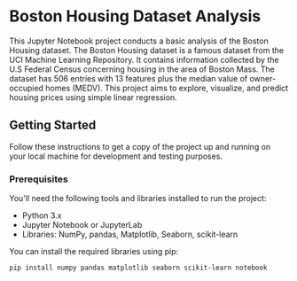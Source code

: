 # Boston Housing Dataset Analysis

This Jupyter Notebook project conducts a basic analysis of the Boston Housing dataset. The Boston Housing dataset is a famous dataset from the UCI Machine Learning Repository. It contains information collected by the U.S Federal Census concerning housing in the area of Boston Mass. The dataset has 506 entries with 13 features plus the median value of owner-occupied homes (MEDV). This project aims to explore, visualize, and predict housing prices using simple linear regression.

## Getting Started

Follow these instructions to get a copy of the project up and running on your local machine for development and testing purposes.

### Prerequisites

You'll need the following tools and libraries installed to run the project:

- Python 3.x
- Jupyter Notebook or JupyterLab
- Libraries: NumPy, pandas, Matplotlib, Seaborn, scikit-learn

You can install the required libraries using pip:

```bash
pip install numpy pandas matplotlib seaborn scikit-learn notebook
